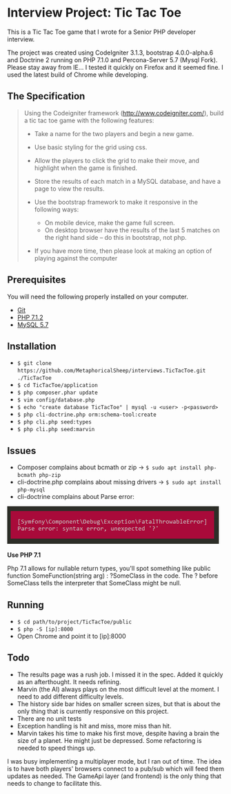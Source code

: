 # Interview Project: Tic Tac Toe

This is a Tic Tac Toe game that I wrote for a Senior PHP developer interview.

The project was created using CodeIgniter 3.1.3, bootstrap 4.0.0-alpha.6 and Doctrine 2 running on PHP 7.1.0 and Percona-Server 5.7 (Mysql Fork). 
Please stay away from IE...
I tested it quickly on Firefox and it seemed fine. I used the latest build of Chrome while developing.


## The Specification

> Using the Codeigniter framework (http://www.codeigniter.com/), build a tic tac toe game with the following features:
> * Take a name for the two players and begin a new game.
> * Use basic styling for the grid using css.
> * Allow the players to click the grid to make their move, and highlight when the game is finished.
> * Store the results of each match in a MySQL database, and have a page to view the results.
> * Use the bootstrap framework to make it responsive in the following ways:
>   * On mobile device, make the game full screen.
>   * On desktop browser have the results of the last 5 matches on the right hand side – do this in bootstrap, not php.
>
> * If you have more time, then please look at making an option of playing against the computer


## Prerequisites

You will need the following properly installed on your computer.

* [Git](http://git-scm.com/)
* [PHP 7.1.2](http://php.net/downloads.php)
* [MySQL 5.7](http://dev.mysql.com/downloads/)


## Installation

* `$ git clone https://github.com/MetaphoricalSheep/interviews.TicTacToe.git ./TicTacToe`
* `$ cd TicTacToe/application`
* `$ php composer.phar update`
* `$ vim config/database.php`
* `$ echo "create database TicTacToe" | mysql -u <user> -p<password>`
* `$ php cli-doctrine.php orm:schema-tool:create`
* `$ php cli.php seed:types`
* `$ php cli.php seed:marvin`


## Issues

* Composer complains about bcmath or zip -> `$ sudo apt install php-bcmath php-zip`
* cli-doctrine.php complains about missing drivers -> `$ sudo apt install php-mysql`
* cli-doctrine complains about Parse error: 

![? Parse error](https://raw.githubusercontent.com/MetaphoricalSheep/interviews.TicTacToe/master/parse_error.png)

**Use PHP 7.1**

Php 7.1 allows for nullable return types, you'll spot something like public function SomeFunction(string arg) : ?SomeClass in the code. The ? before SomeClass tells the interpreter that SomeClass might be null.


## Running

* `$ cd path/to/project/TicTacToe/public`
* `$ php -S [ip]:8000`
* Open Chrome and point it to [ip]:8000


## Todo

* The results page was a rush job. I missed it in the spec. Added it quickly as an afterthought. It needs refining.
* Marvin (the AI) always plays on the most difficult level at the moment. I need to add different difficulty levels.
* The history side bar hides on smaller screen sizes, but that is about the only thing that is currently responsive on this project.
* There are no unit tests
* Exception handling is hit and miss, more miss than hit.
* Marvin takes his time to make his first move, despite having a brain the size of a planet. He might just be depressed. Some refactoring is needed to speed things up.

I was busy implementing a multiplayer mode, but I ran out of time. The idea is to have both players' browsers connect to a pub/sub which will feed them updates as needed. The GameApi layer (and frontend) is the only thing that needs to change to facilitate this.

